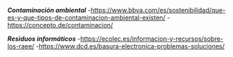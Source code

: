 
_**Contaminación ambiental**_
-https://www.bbva.com/es/sostenibilidad/que-es-y-que-tipos-de-contaminacion-ambiental-existen/
-https://concepto.de/contaminacion/

_**Residuos informáticos**_
-https://ecolec.es/informacion-y-recursos/sobre-los-raee/
-https://www.dcd.es/basura-electronica-problemas-soluciones/

